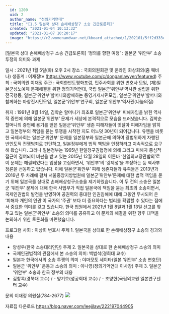 ```yaml
---
  id: 1200
  uid: 2
  author_name: "정의기억연대"
  title: "[1.5 일본국 상대 손해배상청구 소송 긴급토론회]"
  created: "2021-01-04 10:13:32"
  updated: "2021-01-07 10:20:17"
  image: "https://r2.womenandwar.net/kboard_attached/1/202101/5ff2d333cfd467357852.png"
---
```

\[일본국 상대 손해배상청구 소송 긴급토론회\] 
‘정의를 향한 여정’ : 일본군 ‘위안부’ 소송 투쟁의 의미와 과제

일시 : 2021년 1월 5일(화) 오후 2시
장소 : 국회의원회관 및 온라인 화상회의(줌 웨비나)
생중계 : 이재정tv (https://www.youtube.com/c/donganlawyer/featured)
주최 : 국회의원 이재정
주관 : 국회한반도평화포럼, 민주사회를 위한 변호사 모임, (재)일본군성노예제 문제해결을 위한 정의기억연대, 국립 일본군‘위안부’역사관 설립을 위한 전국행동, 일본군‘위안부’할머니와함께하는 통영거제시민모임, 일본군‘위안부’할머니와함께하는 마창진시민모임, 일본군'위안부'연구회, 일본군'위안부'역사관(나눔의집)

취지 : 1991년 8월 14일, 김학순 할머니가 최초로 일본군’위안부’ 피해자임을 밝힌 역사적 증언에 의해 일본군’위안부’ 문제가 세상에 본격적으로 모습을 드러냈습니다. 김학순 할머니의 증언에 용기를 얻은 일본군‘위안부’ 생존 피해자들이 잇달아 피해자임을 밝히고 일본정부의 책임을 묻는 투쟁을 시작한 지도 어느덧 30년이 되어갑니다. 
유엔을 비롯한 국제사회는 일본군‘위안부’ 문제를 일본정부와 일본군에 의하여 광범위하게 자행된 반인도적 전쟁범죄로 판단하고, 일본정부에게 법적 책임을 인정하라고 지속적으로 요구해 왔습니다. 그러나 일본정부는 1965년 한일청구권협정에 의해 그리고 피해자 중심적 접근이 결여되어 비판을 받고 있는 2015년 12월 28일의 이른바 ‘한일외교장관합의’로 이 문제는 해결되었다는 입장을 고집하면서, ‘위안부’의 ‘강제성’을 부정하는 등 역사부정론을 선동하고 있습니다.
이에 일본군’위안부’ 피해 생존자들과 유족들은 2013년과 2016년 두 차례에 걸쳐 서울중앙지방법원에 일본군’위안부’문제에 대한 법적 책임을 묻기 위해 일본국를 상대로 손해배상청구소송을 제기하였습니다. 이 두 건의 소송은 일본군 ‘위안부’ 문제에 대해 한국 사법부가 직접 일본국에 책임을 묻는 최초의 소송이면서, 국제인권법의 발전을 반영하여 공권력의 중대한 인권침해에 대해 그동안 무시되어 온 ‘피해자 개인의 인권’이 국가의 ‘주권’ 보다 더 중요하다는 법리를 확립할 수 있다는 점에서 중요한 의미를 갖고 있습니다.
한국 법원에서 2021년 1월 8일과 1월 13일 선고를 앞두고 있는 일본군’위안부’ 소송의 의미를 공유하고 이 문제의 해결을 위한 향후 대책을 논의하기 위한 토론회를 마련했습니다.

프로그램 
사회 : 이상희 변호사 
주제 1. 일본국을 상대로 한 손해배상청구 소송의 경과와 내용 
- 양성우(한국 소송대리인단) 
주제 2. 일본국을 상대로 한 손해배상청구 소송의 의미
- 국제인권법적의 관점에서 본 소송의 의미: 백범석(경희대 교수)
- 일본과 한국에서의 소송 투쟁의 의미 : 야마모토 세이타(일본 ‘위안부’ 소송 변호단)
- 일본군 ‘위안부’ 운동과 소송의 의미 : 이나영(정의기억연대 이사장)
주제 3. 일본군 ‘위안부’ 소송과 한국 정부의 대응
- 김창록(경북대 교수) / - 양기호(성공회대 교수) / - 조양현(국립외교원 일본연구센터 교수)

문의 이재정 의원실(784-2677)
 ![](https://r2.womenandwar.net/kboard_attached/1/202101/5ff2d333cfd467357852.png)

자료집 다운로드
https://blog.naver.com/leejjlaw/222197044905